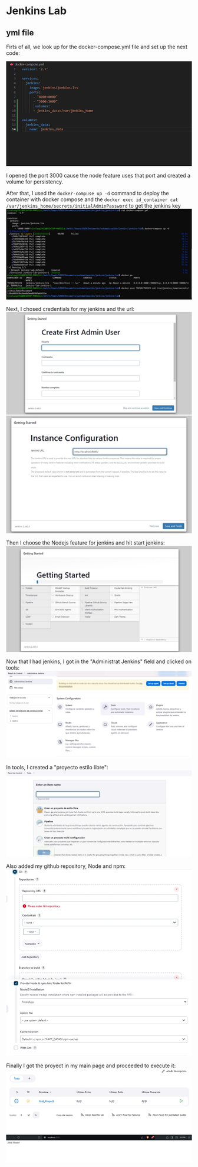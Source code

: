 # Jenkins Lab

## yml file
Firts of all, we look up for the docker-compose.yml file and set up the next code:

<img src="images/yml.png"><br>

I opened the port 3000 cause the node feature uses that port and created a volume for persistency. <br>

After that, I used the ```docker-compuse up -d``` command to deploy the container with docker compose and the ```docker exec id_container cat /var/jenkins_home/secrets/initialAdminPassword``` to get the jenkins key
<img src="images/composeup.jpg"><br>

Next, I chosed credentials for my jenkins and the url:
<img src="images/credentials.jpg"><br>
<img src="images/url.jpg"><br>

Then I choose the Nodejs feature for jenkins and hit start jenkins: 
<img src="images/jenkinsconf.jpg"><br>

Now that I had jenkins, I got in the "Administrat Jenkins" field and clicked on tools:
<img src="images/tools.jpg"><br>

In tools, I created a "proyecto estilo libre":
<img src="images/freeproyect.jpg"><br>

Also added my github repository, Node and npm:
<img src="images/git.jpg"><br>
<img src="images/node.jpg"><br>

Finally I got the proyect in my main page and proceeded to execute it:
<img src="images/pipeline.jpg"><br>
<img src="images/working.jpg"><br>